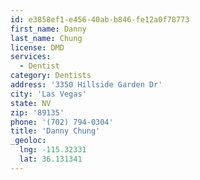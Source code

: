 ```yaml
---
id: e3858ef1-e456-40ab-b846-fe12a0f78773
first_name: Danny
last_name: Chung
license: DMD
services:
  - Dentist
category: Dentists
address: '3350 Hillside Garden Dr'
city: 'Las Vegas'
state: NV
zip: '89135'
phone: '(702) 794-0304'
title: 'Danny Chung'
_geoloc:
  lng: -115.32331
  lat: 36.131341
---
```

